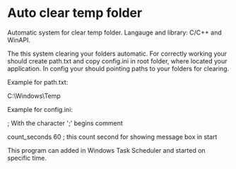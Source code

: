 # Auto clear temp folder
Automatic system for clear temp folder. Langauge and library: C/C++ and WinAPI.

The this system clearing your folders automatic.
For correctly working your should create path.txt and copy config.ini in root folder, where located your application.
In config your should pointing paths to your folders for clearing.

Example for path.txt:

C:\Windows\Temp


Example for config.ini:

; With the character ';' begins comment

count_seconds  60 ; this count second for showing message box in start

This program can added in Windows Task Scheduler and started on specific time.
